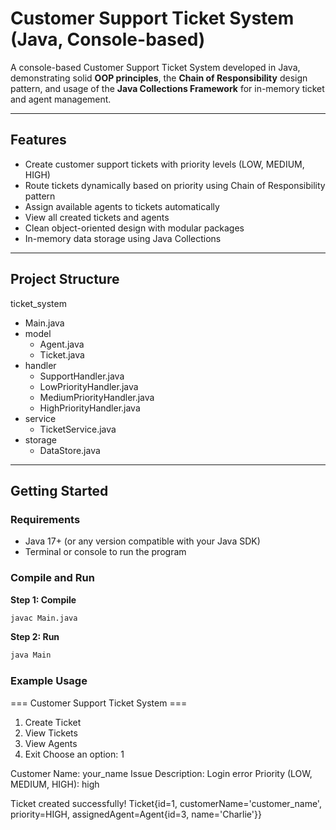 # Customer Support Ticket System (Java, Console-based)

A console-based Customer Support Ticket System developed in Java, demonstrating solid **OOP principles**, the **Chain of Responsibility** design pattern, and usage of the **Java Collections Framework** for in-memory ticket and agent management.

---

## Features

- Create customer support tickets with priority levels (LOW, MEDIUM, HIGH)
- Route tickets dynamically based on priority using Chain of Responsibility pattern
- Assign available agents to tickets automatically
- View all created tickets and agents
- Clean object-oriented design with modular packages
- In-memory data storage using Java Collections

---

## Project Structure
ticket_system
  - Main.java
  - model
    - Agent.java
    - Ticket.java
  - handler
    - SupportHandler.java
    - LowPriorityHandler.java
    - MediumPriorityHandler.java
    - HighPriorityHandler.java
  - service
    - TicketService.java
  - storage
    - DataStore.java


---

## Getting Started

### Requirements

- Java 17+ (or any version compatible with your Java SDK)
- Terminal or console to run the program

### Compile and Run

**Step 1: Compile**

```bash
javac Main.java
```
**Step 2: Run**
```bash
java Main
```

### Example Usage
=== Customer Support Ticket System ===
1. Create Ticket
2. View Tickets
3. View Agents
4. Exit
Choose an option: 1

Customer Name: your_name
Issue Description: Login error
Priority (LOW, MEDIUM, HIGH): high

Ticket created successfully!
Ticket{id=1, customerName='customer_name', priority=HIGH, assignedAgent=Agent{id=3, name='Charlie'}}
